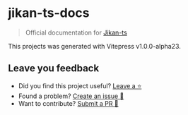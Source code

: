 # jikan-ts-docs

> Official documentation for [Jikan-ts](https://github.com/tutkli/jikan-ts)

This projects was generated with Vitepress v1.0.0-alpha23.

## Leave you feedback

- Did you find this project useful? [Leave a ⭐](https://github.com/tutkli/jikan-ts-docs)
- Found a problem? [Create an issue 🔎](https://github.com/tutkli/jikan-ts-docs/issues)
- Want to contribute? [Submit a PR 📑](https://github.com/tutkli/jikan-ts-docs/pulls)


